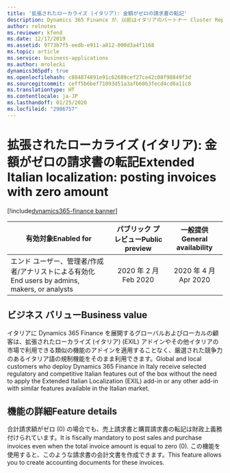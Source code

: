 ```yaml
---
title: '拡張されたローカライズ (イタリア): 金額がゼロの請求書の転記'
description: Dynamics 365 Finance が、以前はイタリアのパートナー Cluster Reply によって提供された、拡張されたローカライズ (イタリア) (EXIL) アドインでのみ利用可能であった、イタリア語固有の機能セットが利用できるように拡張されました。
author: relnotes
ms.reviewer: kfend
ms.date: 12/17/2019
ms.assetid: 9773b7f5-eedb-e911-a812-000d3a4f1168
ms.topic: article
ms.service: business-applications
ms.author: mrolecki
dynamics365pdf: true
ms.openlocfilehash: c884874891e91c62689cef27ce42c08f98849f3d
ms.sourcegitcommit: ceff5b6bef71093d51a3afb60b3fecd4cd8a11c8
ms.translationtype: HT
ms.contentlocale: ja-JP
ms.lasthandoff: 01/25/2020
ms.locfileid: "2986757"
---
```

# <a name="extended-italian-localization-posting-invoices-with-zero-amount"></a><span data-ttu-id="83893-103">拡張されたローカライズ (イタリア): 金額がゼロの請求書の転記</span><span class="sxs-lookup"><span data-stu-id="83893-103">Extended Italian localization: posting invoices with zero amount</span></span>
[!include[dynamics365-finance banner](../includes/dynamics365-finance.md)]

| <span data-ttu-id="83893-104">有効対象</span><span class="sxs-lookup"><span data-stu-id="83893-104">Enabled for</span></span>    |  <span data-ttu-id="83893-105">パブリック プレビュー</span><span class="sxs-lookup"><span data-stu-id="83893-105">Public preview</span></span> | <span data-ttu-id="83893-106">一般提供</span><span class="sxs-lookup"><span data-stu-id="83893-106">General availability</span></span> | 
| ---------- | :----------: |:----------: |
|<span data-ttu-id="83893-107">エンド ユーザー、管理者/作成者/アナリストによる有効化</span><span class="sxs-lookup"><span data-stu-id="83893-107">End users by admins, makers, or analysts</span></span>|<span data-ttu-id="83893-108">2020 年 2 月</span><span class="sxs-lookup"><span data-stu-id="83893-108">Feb 2020</span></span>| <span data-ttu-id="83893-109">2020 年 4 月</span><span class="sxs-lookup"><span data-stu-id="83893-109">Apr 2020</span></span>|


## <a name="business-value"></a><span data-ttu-id="83893-110">ビジネス バリュー</span><span class="sxs-lookup"><span data-stu-id="83893-110">Business value</span></span>
<!-- bv start -->
<span data-ttu-id="83893-111">イタリアに Dynamics 365 Finance を展開するグローバルおよびローカルの顧客は、拡張されたローカライズ (イタリア) (EXIL) アドインやその他イタリアの市場で利用できる類似の機能のアドインを適用することなく、厳選された競争力のあるイタリア語の規制機能をそのまま利用できます。</span><span class="sxs-lookup"><span data-stu-id="83893-111">Global and local customers who deploy Dynamics 365 Finance in Italy receive selected regulatory and competitive Italian features out of the box without the need to apply the Extended Italian Localization (EXIL) add-in or any other add-in with similar features available in the Italian market.</span></span>
<!-- bv end -->



## <a name="feature-details"></a><span data-ttu-id="83893-112">機能の詳細</span><span class="sxs-lookup"><span data-stu-id="83893-112">Feature details</span></span>
<!--feature detail start -->
<span data-ttu-id="83893-113">合計請求額がゼロ (0) の場合でも、売上請求書と購買請求書の転記は財政上義務付けられています。</span><span class="sxs-lookup"><span data-stu-id="83893-113">It is fiscally mandatory to post sales and purchase invoices even when the total invoice amount is equal to zero (0).</span></span> <span data-ttu-id="83893-114">この機能を使用すると、このような請求書の会計文書を作成できます。</span><span class="sxs-lookup"><span data-stu-id="83893-114">This feature allows you to create accounting documents for these invoices.</span></span>
<!--feature detail end -->









